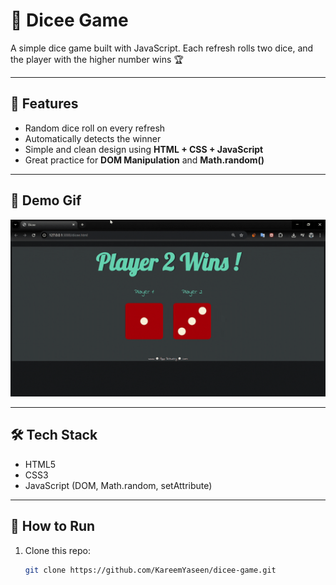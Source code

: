 # 🎲 Dicee Game  

A simple dice game built with JavaScript. Each refresh rolls two dice, and the player with the higher number wins 🏆  

---

## 🚀 Features
- Random dice roll on every refresh  
- Automatically detects the winner  
- Simple and clean design using **HTML + CSS + JavaScript**  
- Great practice for **DOM Manipulation** and **Math.random()**  

---

## 📸 Demo Gif
![Dicee Demo](./images/Dicee.gif)

---

## 🛠️ Tech Stack
- HTML5  
- CSS3  
- JavaScript (DOM, Math.random, setAttribute)  

---

## 📂 How to Run
1. Clone this repo:  
   ```bash
   git clone https://github.com/KareemYaseen/dicee-game.git
